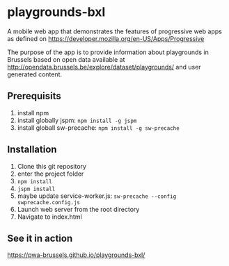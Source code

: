 # playgrounds-bxl

A mobile web app that demonstrates the features of progressive web apps as defined on https://developer.mozilla.org/en-US/Apps/Progressive 

The purpose of the app is to provide information about playgrounds in Brussels based on open data available at http://opendata.brussels.be/explore/dataset/playgrounds/ 
and user generated content.

## Prerequisits
1. install npm
1. install globally jspm: `npm install -g jspm`
1. install globall sw-precache: `npm install -g sw-precache`

## Installation
1. Clone this git repository
1. enter the project folder
1. `npm install`
1. `jspm install`
1. maybe update service-worker.js: `sw-precache --config swprecache.config.js`
1. Launch web server from the root directory
1. Navigate to index.html

## See it in action 

https://pwa-brussels.github.io/playgrounds-bxl/
